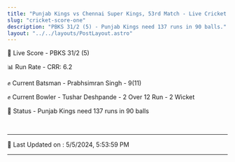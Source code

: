 ```yaml
---
title: "Punjab Kings vs Chennai Super Kings, 53rd Match - Live Cricket Score"
slug: "cricket-score-one"
description: "PBKS 31/2 (5) - Punjab Kings need 137 runs in 90 balls."
layout: "../../layouts/PostLayout.astro"
---
```


🔴 Live Score - PBKS 31/2 (5)  

📊 Run Rate - CRR: 6.2  

✊ Current Batsman - Prabhsimran Singh - 9(11)  

✊ Current Bowler - Tushar Deshpande - 2 Over 12 Run - 2 Wicket  

📑 Status - Punjab Kings need 137 runs in 90 balls

<br />

***

📝 Last Updated on : 5/5/2024, 5:53:59 PM

***

